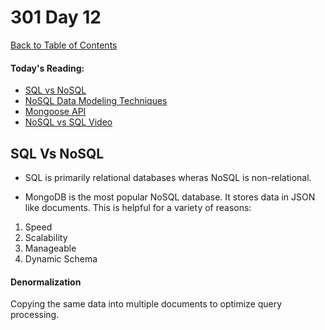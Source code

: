 # 301 Day 12
[Back to Table of Contents](../reading-notes.md)<br/>

#### Today's Reading:<br/>
- [SQL vs NoSQL](https://www.thegeekstuff.com/2014/01/sql-vs-nosql-db/?utm_source=tuicool)
- [NoSQL Data Modeling Techniques](https://highlyscalable.wordpress.com/2012/03/01/nosql-data-modeling-techniques/)
- [Mongoose API](https://mongoosejs.com/docs/api.html#Model)
- [NoSQL vs SQL Video](https://www.youtube.com/watch?v=ZS_kXvOeQ5Y)


## SQL Vs NoSQL

- SQL is primarily relational databases wheras NoSQL is non-relational.


- MongoDB is the most popular NoSQL database. It stores data in JSON like documents. This is helpful for a variety of reasons:

1. Speed
2. Scalability
3. Manageable
4. Dynamic Schema


#### Denormalization
Copying the same data into multiple documents to optimize query processing.

